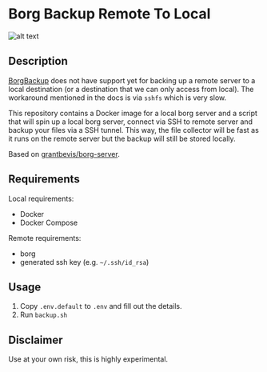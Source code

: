 # Borg Backup Remote To Local
![alt text](https://borgbackup.readthedocs.io/en/stable/_static/logo.png "Borgbackup")

## Description

[BorgBackup](https://github.com/borgbackup) does not have support yet for
backing up a remote server to a local destination (or a destination that we can
only access from local). The workaround mentioned in the docs is via `sshfs`
which is very slow.

This repository contains a Docker image for a local borg server and a script
that will spin up a local borg server, connect via SSH to remote server and
backup your files via a SSH tunnel. This way, the file collector will be fast
as it runs on the remote server but the backup will still be stored locally.

Based on [grantbevis/borg-server](https://github.com/grantbevis/borg-server).

## Requirements

Local requirements:

 * Docker
 * Docker Compose

Remote requirements:

 * borg
 * generated ssh key (e.g. `~/.ssh/id_rsa`)

## Usage

 1. Copy `.env.default` to `.env` and fill out the details.
 2. Run `backup.sh`

## Disclaimer

Use at your own risk, this is highly experimental.
